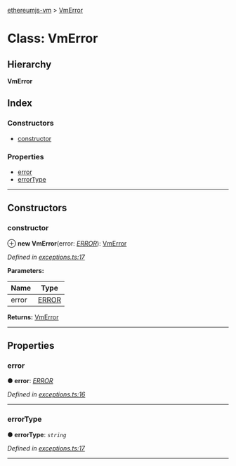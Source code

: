 [ethereumjs-vm](../README.md) > [VmError](../classes/vmerror.md)

# Class: VmError

## Hierarchy

**VmError**

## Index

### Constructors

* [constructor](vmerror.md#constructor)

### Properties

* [error](vmerror.md#error)
* [errorType](vmerror.md#errortype)

---

## Constructors

<a id="constructor"></a>

###  constructor

⊕ **new VmError**(error: *[ERROR](../enums/error.md)*): [VmError](vmerror.md)

*Defined in [exceptions.ts:17](https://github.com/ethereumjs/ethereumjs-vm/blob/06d36f3/lib/exceptions.ts#L17)*

**Parameters:**

| Name | Type |
| ------ | ------ |
| error | [ERROR](../enums/error.md) |

**Returns:** [VmError](vmerror.md)

___

## Properties

<a id="error"></a>

###  error

**● error**: *[ERROR](../enums/error.md)*

*Defined in [exceptions.ts:16](https://github.com/ethereumjs/ethereumjs-vm/blob/06d36f3/lib/exceptions.ts#L16)*

___
<a id="errortype"></a>

###  errorType

**● errorType**: *`string`*

*Defined in [exceptions.ts:17](https://github.com/ethereumjs/ethereumjs-vm/blob/06d36f3/lib/exceptions.ts#L17)*

___

